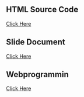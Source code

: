 ## HTML Source Code
[Click Here](https://mega.nz/folder/1TdUnLCT#72RbsEIXY5UttNMSNYpNqg)

## Slide Document
[Click Here](https://mega.nz/folder/IDEmzazD#NGirKHawSA-b10IOH7JNhA)

## Webprogrammin
[Click Here](https://mega.nz/folder/sCUyBCqa#GVHRHuvwkBACkVdXqGgv5w)
